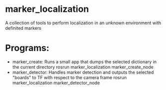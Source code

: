 # marker_localization
A collection of tools to perform localization in an unknown environment with definited markers

# Programs:
- marker_create: Runs a small app that dumps the selected dictionary in the current directory
	rosrun marker_localization marker_create_node
- marker_detector: Handles marker detection and outputs the selected "boards" to TF with respect to the camera frame
	rosrun marker_localization marker_detector_node